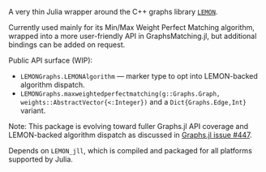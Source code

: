 A very thin Julia wrapper around the C++ graphs library [`LEMON`](http://lemon.cs.elte.hu/).

Currently used mainly for its Min/Max Weight Perfect Matching algorithm,
wrapped into a more user-friendly API in GraphsMatching.jl,
but additional bindings can be added on request.

Public API surface (WIP):

- `LEMONGraphs.LEMONAlgorithm` — marker type to opt into LEMON-backed algorithm dispatch.
- `LEMONGraphs.maxweightedperfectmatching(g::Graphs.Graph, weights::AbstractVector{<:Integer})`
  and a `Dict{Graphs.Edge,Int}` variant.

Note: This package is evolving toward fuller Graphs.jl API coverage and LEMON-backed algorithm dispatch as discussed in [Graphs.jl issue #447](https://github.com/JuliaGraphs/Graphs.jl/issues/447).

Depends on `LEMON_jll`, which is compiled and packaged for all platforms supported by Julia.
